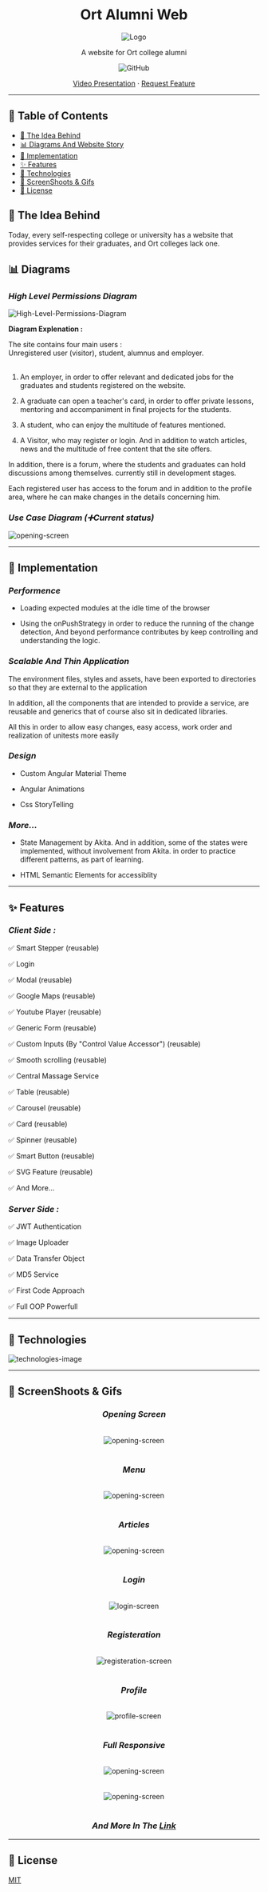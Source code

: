 <div align="center">
  <h1>Ort Alumni Web</h1>
  <img src="https://github.com/MaorLev/assets/blob/master/.github/ort-alumni-web/screenshoots/main-logo.png" alt="Logo">
  <p>A website for Ort college alumni</p>
  <p>
    <img alt="GitHub" src="https://img.shields.io/github/license/avivharuzi/readme-template?style=for-the-badge">
  </p>
  <p>
    <!-- <a href="https://github.com/MaorLev/ort-alumni-web">View Demo</a> -->
    <a href="https://youtu.be/kP-5U4KBrUs">Video Presentation</a>
    ·
    <!-- <a href="https://github.com/MaorLev/ort-alumni-web/issues">Report Bug</a>
    -->
    <a href="https://github.com/MaorLev/ort-alumni-web/issues">Request Feature</a> 
  </p>
</div>

---

## 📖 Table of Contents

- [🔔 The Idea Behind](#the-idea-behind)
- [📊 Diagrams And Website Story](#diagrams)
- [🧠 Implementation](#implementation)
- [✨ Features](#features)
- [👑 Technologies](#technologies)
- [🎥 ScreenShoots & Gifs](#screen-shoots)
- [📜 License](#license)

<div id="the-idea-behind"><div>

## 🔔 The Idea Behind
Today, every self-respecting college or university has a website that provides services for their graduates, and Ort colleges lack one.

<div id="diagrams"><div>

## 📊 Diagrams

### *High Level Permissions Diagram*
<img src="https://github.com/MaorLev/assets/blob/master/.github/ort-alumni-web/materials/premission-diagram.jpg" alt="High-Level-Permissions-Diagram">


**Diagram Explenation :** 

The site contains four main users :
</br>
Unregistered user (visitor), student, alumnus and employer.
</br>
</br>

1. An employer, in order to offer relevant and dedicated jobs for the graduates and students registered on the website.

2. A graduate can open a teacher's card, in order to offer private lessons, mentoring and accompaniment in final projects for the students.

3. A student, who can enjoy the multitude of features mentioned.

4. A Visitor, who may register or login. And in addition to watch articles, news and the multitude of free content that the site offers.


In addition, there is a forum, where the students and graduates can hold discussions among themselves. currently still in development stages.

Each registered user has access to the forum and in addition to the profile area, where he can make changes in the details concerning him.

### *Use Case Diagram (➕Current status)*

<img src="https://github.com/MaorLev/assets/blob/master/.github/ort-alumni-web/screenshoots/diagram.png" alt="opening-screen">


---

<div id="implementation"><div>

## 🧠 Implementation

### *Performence*

- Loading expected modules at the idle time of the browser

- Using the onPushStrategy in order to reduce the running of the change detection,
And beyond performance contributes by keep controlling and understanding the logic.

### *Scalable And Thin Application*

The environment files, styles and assets, have been exported to directories so that they are external to the application

In addition, all the components that are intended to provide a service, are reusable and generics that of course also sit in dedicated libraries.

All this in order to allow easy changes, easy access, work order and realization of unitests more easily

### *Design*

- Custom Angular Material Theme

- Angular Animations

- Css StoryTelling

### *More...*

- State Management by Akita. And in addition, some of the states were implemented, without involvement from Akita. in order to practice different patterns, as part of learning.

- HTML Semantic Elements for accessiblity

---

<div id="features"><div>

## ✨ Features

### *Client Side :*

✅ Smart Stepper (reusable)

✅ Login

✅ Modal (reusable)

✅ Google Maps (reusable)

✅ Youtube Player (reusable)

✅ Generic Form (reusable)

✅ Custom Inputs (By "Control Value Accessor") (reusable)

✅ Smooth scrolling (reusable)

✅ Central Massage Service 

✅ Table (reusable)

✅ Carousel (reusable)

✅ Card (reusable)

✅ Spinner (reusable)

✅ Smart Button (reusable)

✅ SVG Feature (reusable)

✅ And More...


### *Server Side :*

✅ JWT Authentication

✅ Image Uploader

✅ Data Transfer Object

✅ MD5 Service

✅ First Code Approach

✅ Full OOP Powerfull

---

<div id="technologies"><div>

## 👑 Technologies

<img src="https://github.com/MaorLev/assets/blob/master/.github/ort-alumni-web/screenshoots/technologies-image.jpg" alt="technologies-image">

----

<div id="screen-shoots"> </div>

## 🎥 ScreenShoots & Gifs
<div align="center">

### *Opening Screen*
</br>
<img src="https://github.com/MaorLev/assets/blob/master/.github/ort-alumni-web/screenshoots/opening-screen/opening-screen.jpg" alt="opening-screen">

</br>
</br>

### *Menu*
</br>
<img src="https://github.com/MaorLev/assets/blob/master/.github/ort-alumni-web/screenshoots/expend-menu/menu-modal.jpg" alt="opening-screen">

</br>
</br>

### *Articles*
</br>
<img src="https://github.com/MaorLev/assets/blob/master/.github/ort-alumni-web/screenshoots/articles/articles-events.jpg" alt="opening-screen">

</br>
</br>

### *Login*

</br>
<img src="https://github.com/MaorLev/assets/blob/master/.github/ort-alumni-web/screenshoots/Auth/Login/login.jpg" alt="login-screen">

</br>
</br>

### *Registeration*
</br>
<img src="https://github.com/MaorLev/assets/blob/master/.github/ort-alumni-web/screenshoots/Auth/Registeration/registeration.jpg" alt="registeration-screen">

</br>
</br>

### *Profile*
</br>
<img src="https://github.com/MaorLev/assets/blob/master/.github/ort-alumni-web/screenshoots/Auth/Profile/profile.jpg" alt="profile-screen">

</br>
</br>

### *Full Responsive*
</br>
<img src="https://github.com/MaorLev/assets/blob/master/.github/ort-alumni-web/screenshoots/opening-screen/opening-responsive.gif" alt="opening-screen">

</br>
</br>
</br>

<img src="https://github.com/MaorLev/assets/blob/master/.github/ort-alumni-web/screenshoots/expend-menu/menu-modal.gif" alt="opening-screen">


</br>
</br>

### *And More In The <a href="https://youtu.be/kP-5U4KBrUs">Link</a>*
</div>



---

<div id="license"><div>

## 📜 License

[MIT](LICENSE)

